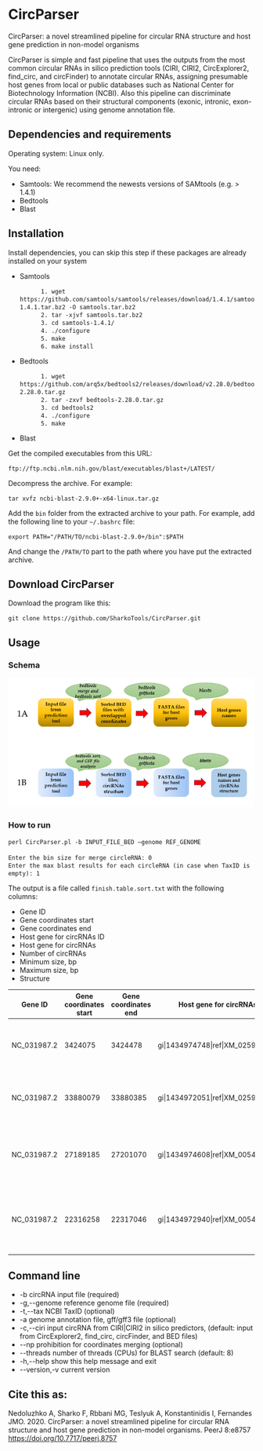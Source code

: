 # CircParser
CircParser: a novel streamlined pipeline for circular RNA structure and host gene prediction in non-model organisms

  CircParser is simple and fast pipeline that uses the outputs from the most common circular RNAs in silico prediction tools (CIRI, CIRI2, CircExplorer2, find_circ, and circFinder) to annotate circular RNAs, assigning
presumable host genes from local or public databases such as National Center for Biotechnology Information (NCBI). Also this pipeline can discriminate circular RNAs
based on their structural components (exonic, intronic, exon-intronic or intergenic) using genome annotation file.


## Dependencies and requirements
Operating system: Linux only.

You need:
- Samtools: We recommend the newests versions of SAMtools (e.g. > 1.4.1)
- Bedtools
- Blast

## Installation
Install dependencies, you can skip this step if these packages are already installed on your system

- Samtools 

            1. wget https://github.com/samtools/samtools/releases/download/1.4.1/samtools-1.4.1.tar.bz2 -O samtools.tar.bz2
            2. tar -xjvf samtools.tar.bz2 
            3. cd samtools-1.4.1/
            4. ./configure
            5. make
            6. make install
 
- Bedtools 

            1. wget https://github.com/arq5x/bedtools2/releases/download/v2.28.0/bedtools-2.28.0.tar.gz
            2. tar -zxvf bedtools-2.28.0.tar.gz
            3. cd bedtools2
            4. ./configure
            5. make
            
- Blast 

Get the compiled executables from this URL:

```
ftp://ftp.ncbi.nlm.nih.gov/blast/executables/blast+/LATEST/
```

Decompress the archive. For example:

```
tar xvfz ncbi-blast-2.9.0+-x64-linux.tar.gz
```

Add the `bin` folder from the extracted archive to your path. For example, add
the following line to your `~/.bashrc` file:

```
export PATH="/PATH/TO/ncbi-blast-2.9.0+/bin":$PATH
```

And change the `/PATH/TO` part to the path where you have put the extracted
archive.

## Download CircParser

Download the program like this:
```
git clone https://github.com/SharkoTools/CircParser.git
```           

## Usage

### Schema
![Image alt](https://github.com/SharkoTools/CircParser/blob/master/Figure_1.png)


### How to run
```
perl CircParser.pl -b INPUT_FILE_BED –genome REF_GENOME

Enter the bin size for merge circleRNA: 0
Enter the max blast results for each circleRNA (in case when TaxID is empty): 1

```
The output is a file called `finish.table.sort.txt` with the following columns:

* Gene ID
* Gene coordinates start
* Gene coordinates end
* Host gene for circRNAs ID
* Host gene for circRNAs
* Number of circRNAs
* Minimum size, bp
* Maximum size, bp
* Structure


| Gene ID 	| Gene coordinates start 	| Gene coordinates end 	| Host gene for circRNAs ID 	| Host gene for circRNAs 	| Number of circRNAs 	| Minimum size, bp 	| Maximum size, bp 	| Structure 	|
|-------------	|------------------------	|----------------------	|---------------------------------------	|---------------------------------------------------------------------------------------------------------------------------	|--------------------	|------------------	|------------------	|--------------------------------------------------------------------------------------------------------------------------	|
| NC_031987.2 	| 3424075 	| 3424478 	| gi\|1434974748\|ref\|XM_025904114.1\| 	| PREDICTED: Oreochromis niloticus cyclin-T2 (LOC100698210), transcript variant X6, mRNA 	| 1 	| 432 	| 432 	| intron-exon-exon-intron- 	|
| NC_031987.2 	| 33880079 	| 33880385 	| gi\|1434972051\|ref\|XM_025903599.1\| 	| PREDICTED: Oreochromis niloticus titin (LOC100702396), transcript variant X22, mRNA 	| 1 	| 337 	| 337 	| intron-exon- 	|
| NC_031987.2 	| 27189185 	| 27201070 	| gi\|1434974608\|ref\|XM_005475351.3\| 	| PREDICTED: Oreochromis niloticus CD209 antigen-like protein A (LOC102078188), mRNA 	| 1 	| 11916 	| 11916 	| intron-exon-exon-intron- 	|
| NC_031987.2 	| 22316258 	| 22317046 	| gi\|1434972940\|ref\|XM_005475492.4\| 	| PREDICTED: Oreochromis niloticus ABI family member 3 binding protein (abi3bp), transcript variant X4, mRNA 	| 1 	| 819 	| 819 	| exon-exon-intron-exon-intron- 	|
 

## Command line
-  -b              circRNA input file (required)
-  -g,--genome     reference genome file (required)
-  -t,--tax        NCBI TaxID (optional)
-  -a              genome annotation file, gff/gff3 file (optional)
-  -c,--ciri       input circRNA from CIRI|CIRI2 in silico predictors, (default: input from CircExplorer2, find_circ, circFinder, and BED files)
-  --np            prohibition for coordinates merging (optional)
-  --threads       number of threads (CPUs) for BLAST search (default: 8)
-  -h,--help       show this help message and exit
-  --version,-v    current version

## Cite this as:

Nedoluzhko A, Sharko F, Rbbani MG, Teslyuk A, Konstantinidis I, Fernandes JMO. 2020. CircParser: a novel streamlined pipeline for circular RNA structure and host gene prediction in non-model organisms. PeerJ 8:e8757 https://doi.org/10.7717/peerj.8757
